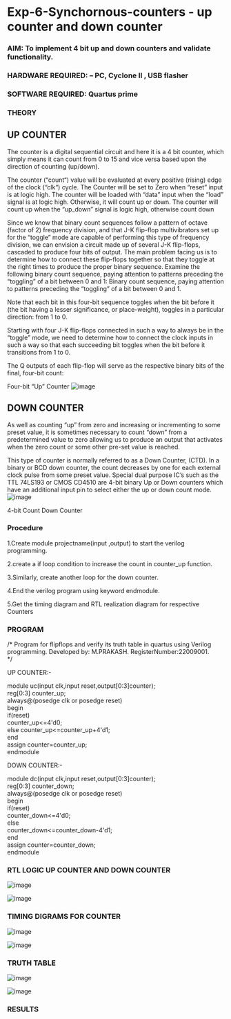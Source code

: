 # Exp-6-Synchornous-counters - up counter and down counter 
### AIM: To implement 4 bit up and down counters and validate  functionality.
### HARDWARE REQUIRED:  – PC, Cyclone II , USB flasher
### SOFTWARE REQUIRED:   Quartus prime
### THEORY 

## UP COUNTER 
The counter is a digital sequential circuit and here it is a 4 bit counter, which simply means it can count from 0 to 15 and vice versa based upon the direction of counting (up/down). 

The counter (“count“) value will be evaluated at every positive (rising) edge of the clock (“clk“) cycle.
The Counter will be set to Zero when “reset” input is at logic high.
The counter will be loaded with “data” input when the “load” signal is at logic high. Otherwise, it will count up or down.
The counter will count up when the “up_down” signal is logic high, otherwise count down

Since we know that binary count sequences follow a pattern of octave (factor of 2) frequency division, and that J-K flip-flop multivibrators set up for the “toggle” mode are capable of performing this type of frequency division, we can envision a circuit made up of several J-K flip-flops, cascaded to produce four bits of output.
The main problem facing us is to determine how to connect these flip-flops together so that they toggle at the right times to produce the proper binary sequence.
Examine the following binary count sequence, paying attention to patterns preceding the “toggling” of a bit between 0 and 1:
Binary count sequence, paying attention to patterns preceding the “toggling” of a bit between 0 and 1.

Note that each bit in this four-bit sequence toggles when the bit before it (the bit having a lesser significance, or place-weight), toggles in a particular direction: from 1 to 0.



 
 

Starting with four J-K flip-flops connected in such a way to always be in the “toggle” mode, we need to determine how to connect the clock inputs in such a way so that each succeeding bit toggles when the bit before it transitions from 1 to 0.

The Q outputs of each flip-flop will serve as the respective binary bits of the final, four-bit count:

 
 

Four-bit “Up” Counter
![image](https://user-images.githubusercontent.com/36288975/169644758-b2f4339d-9532-40c5-af40-8f4f8c942e2c.png)



## DOWN COUNTER 

As well as counting “up” from zero and increasing or incrementing to some preset value, it is sometimes necessary to count “down” from a predetermined value to zero allowing us to produce an output that activates when the zero count or some other pre-set value is reached.

This type of counter is normally referred to as a Down Counter, (CTD). In a binary or BCD down counter, the count decreases by one for each external clock pulse from some preset value. Special dual purpose IC’s such as the TTL 74LS193 or CMOS CD4510 are 4-bit binary Up or Down counters which have an additional input pin to select either the up or down count mode.
![image](https://user-images.githubusercontent.com/36288975/169644844-1a14e123-7228-4ed8-81a9-eb937dff4ac8.png)


4-bit Count Down Counter
### Procedure

1.Create module projectname(input ,output) to start the verilog programming.

2.create a if loop condition to increase the count in counter_up function.

3.Similarly, create another loop for the down counter.

4.End the verilog program using keyword endmodule.

5.Get the timing diagram and RTL realization diagram for respective Counters



### PROGRAM 
/*
Program for flipflops  and verify its truth table in quartus using Verilog programming.
Developed by: M.PRAKASH.
RegisterNumber:22009001.  
*/

UP COUNTER:-


module uc(input clk,input reset,output[0:3]counter);     
reg[0:3] counter_up;      
always@(posedge clk or posedge reset)     
begin    
if(reset)    
counter_up<=4'd0;     
else
counter_up<=counter_up+4'd1;      
end     
assign counter=counter_up;     
endmodule      


DOWN COUNTER:-    

module dc(input clk,input reset,output[0:3]counter);     
reg[0:3] counter_down;    
always@(posedge clk or posedge reset)     
begin       
if(reset)     
counter_down<=4'd0;      
else     
counter_down<=counter_down-4'd1;     
end     
assign counter=counter_down;     
endmodule       






### RTL LOGIC UP COUNTER AND DOWN COUNTER  

![image](https://user-images.githubusercontent.com/118350045/214300408-2c9379af-9c10-4e1e-9b7f-0ef6f6b37e37.png)

![image](https://user-images.githubusercontent.com/118350045/214300715-ef20350e-70aa-459a-b749-c66b6e839993.png)







### TIMING DIGRAMS FOR COUNTER      
![image](https://user-images.githubusercontent.com/118350045/214300946-3610a372-4d0b-43fd-9217-23b38b41ce1f.png)

![image](https://user-images.githubusercontent.com/118350045/214301220-fbc20e26-4e0f-44de-b72a-84451c6ec3ed.png)




### TRUTH TABLE 

![image](https://user-images.githubusercontent.com/118350045/214301545-54c3cc59-b6cd-4013-a670-ccd35e1a6dcc.png)

![image](https://user-images.githubusercontent.com/118350045/214301814-cca9884c-c330-4bf9-81b4-039aae626a36.png)





### RESULTS 

